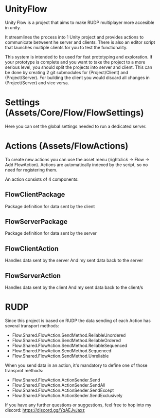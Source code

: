 # UnityFlow

Unity Flow is a project that aims to make RUDP multiplayer more accesible in unity.

It streamlines the process into 1 Unity project and provides actions to communicate betweent he server and clients.
There is also an editor script that launches multiple clients for you to test the functionality.

This system is intended to be used for fast prototyping and exploration.
If your prototype is complete and you want to take the project to a more serious level, you should split the projects into server and client.
This can be done by creating 2 git submodules for (Project/Client) and (Project/Server).
For building the client you would discard all changes in (Project/Server) and vice versa.

# Settings (Assets/Core/Flow/FlowSettings)
Here you can set the global settings needed to run a dedicated server.

# Actions (Assets/FlowActions)
To create new actions you can use the asset menu (rightclick -> Flow -> Add FlowAction).
Actions are automatically indexed by the script, so no need for registering them.

An action consists of 4 components:

## FlowClientPackage
Package definition for data sent by the client

## FlowServerPackage
Package definition for data sent by the server

## FlowClientAction
Handles data sent by the server
And my sent data back to the server

## FlowServerAction
Handles data sent by the client
And my sent data back to the client/s


# RUDP
Since this project is based on RUDP the data sending of each Action has several transport methods:
- Flow.Shared.FlowAction.SendMethod.ReliableUnordered
- Flow.Shared.FlowAction.SendMethod.ReliableOrdered
- Flow.Shared.FlowAction.SendMethod.ReliableSequenced
- Flow.Shared.FlowAction.SendMethod.Sequenced
- Flow.Shared.FlowAction.SendMethod.Unreliable

When you send data in an action, it's mandatory to define one of those transprot methods:
- Flow.Shared.FlowAction.ActionSender.Send
- Flow.Shared.FlowAction.ActionSender.SendAll
- Flow.Shared.FlowAction.ActionSender.SendExcept
- Flow.Shared.FlowAction.ActionSender.SendExclusively

If you have any further questions or suggestions, feel free to hop into my discord:
https://discord.gg/YqAEJvJaxz

